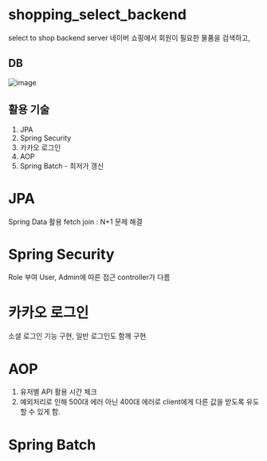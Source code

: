 # shopping_select_backend
select to shop backend server
네이버 쇼핑에서 회원이 필요한 물품을 검색하고, 

## DB
![image](https://user-images.githubusercontent.com/32606456/153007632-8d1099d9-5bd3-45dd-9b6f-f4f6b3544950.png)

## 활용 기술
1. JPA
2. Spring Security
3. 카카오 로그인
4. AOP
5. Spring Batch - 최저가 갱신 

# JPA
Spring Data 활용
fetch join : N+1 문제 해결

# Spring Security
Role 부여 User, Admin에 따른 접근 controller가 다름

# 카카오 로그인
소셜 로그인 기능 구현, 일반 로그인도 함께 구현

# AOP
1. 유저별 API 활용 시간 체크
2. 예외처리로 인해 500대 에러 아닌 400대 에러로 client에게 다른 값을 받도록 유도할 수 있게 함. 

# Spring Batch
